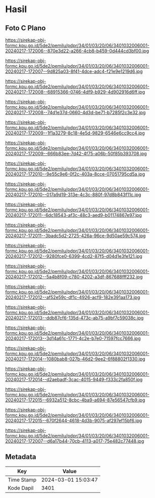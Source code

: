 # Hasil

## Foto C Plano

https://sirekap-obj-formc.kpu.go.id/5de2/pemilu/pdpr/34/01/03/20/06/3401032006001-20240217-172006--870e3d22-a266-4cb8-b459-0d444cd3bf00.jpg

https://sirekap-obj-formc.kpu.go.id/5de2/pemilu/pdpr/34/01/03/20/06/3401032006001-20240217-172007--9d825a03-8f41-4dce-adc4-f21e9e1219d6.jpg

https://sirekap-obj-formc.kpu.go.id/5de2/pemilu/pdpr/34/01/03/20/06/3401032006001-20240217-172008--68915366-0746-4df9-b929-4d902916d6ff.jpg

https://sirekap-obj-formc.kpu.go.id/5de2/pemilu/pdpr/34/01/03/20/06/3401032006001-20240217-172008--74d1e37d-0660-4d3d-be71-b7285f2c3e32.jpg

https://sirekap-obj-formc.kpu.go.id/5de2/pemilu/pdpr/34/01/03/20/06/3401032006001-20240217-172009--1f1a3279-8c18-4e5d-9829-6546e6cc9cc4.jpg

https://sirekap-obj-formc.kpu.go.id/5de2/pemilu/pdpr/34/01/03/20/06/3401032006001-20240217-172009--666b83ee-7d42-4f75-a06b-50f85b393708.jpg

https://sirekap-obj-formc.kpu.go.id/5de2/pemilu/pdpr/34/01/03/20/06/3401032006001-20240217-172010--9e55c9e6-0f2c-403a-8cce-07051795cd5a.jpg

https://sirekap-obj-formc.kpu.go.id/5de2/pemilu/pdpr/34/01/03/20/06/3401032006001-20240217-172010--017a9d19-313e-4c3c-880f-97d8b843f11c.jpg

https://sirekap-obj-formc.kpu.go.id/5de2/pemilu/pdpr/34/01/03/20/06/3401032006001-20240217-172011--6dc18543-af3c-48c3-aed9-b01174867e97.jpg

https://sirekap-obj-formc.kpu.go.id/5de2/pemilu/pdpr/34/01/03/20/06/3401032006001-20240217-172011--3badc5d2-2725-426a-96ce-9d50ae59c574.jpg

https://sirekap-obj-formc.kpu.go.id/5de2/pemilu/pdpr/34/01/03/20/06/3401032006001-20240217-172012--9280fce0-6399-4cd2-87f5-d04d1e3fe121.jpg

https://sirekap-obj-formc.kpu.go.id/5de2/pemilu/pdpr/34/01/03/20/06/3401032006001-20240217-172012--5a4b8f09-c780-4202-a3df-867688fff232.jpg

https://sirekap-obj-formc.kpu.go.id/5de2/pemilu/pdpr/34/01/03/20/06/3401032006001-20240217-172012--af52e59c-df1c-4926-acf9-182e391aa173.jpg

https://sirekap-obj-formc.kpu.go.id/5de2/pemilu/pdpr/34/01/03/20/06/3401032006001-20240217-172013--ddb87cf6-135d-473c-ab75-a9bf7c59038c.jpg

https://sirekap-obj-formc.kpu.go.id/5de2/pemilu/pdpr/34/01/03/20/06/3401032006001-20240217-172013--3d14a61c-1771-4c2e-b7e0-71597fcc7666.jpg

https://sirekap-obj-formc.kpu.go.id/5de2/pemilu/pdpr/34/01/03/20/06/3401032006001-20240217-172014--1080bab8-027b-46d2-9ee2-6f88802f1330.jpg

https://sirekap-obj-formc.kpu.go.id/5de2/pemilu/pdpr/34/01/03/20/06/3401032006001-20240217-172014--d2aebadf-3cac-4015-9449-f333c2fa850f.jpg

https://sirekap-obj-formc.kpu.go.id/5de2/pemilu/pdpr/34/01/03/20/06/3401032006001-20240217-172015--6932a512-8cbc-4ba9-a694-87e56547cfb9.jpg

https://sirekap-obj-formc.kpu.go.id/5de2/pemilu/pdpr/34/01/03/20/06/3401032006001-20240217-172015--670f2644-4618-4d3b-9075-af297ef15bf6.jpg

https://sirekap-obj-formc.kpu.go.id/5de2/pemilu/pdpr/34/01/03/20/06/3401032006001-20240217-172007--d6a17b44-70cb-4113-a017-75e482c77448.jpg


## Metadata

| Key        | Value               |
| ---------- | ------------------- |
| Time Stamp | 2024-03-01 15:03:47 |
| Kode Dapil | 3401                |



